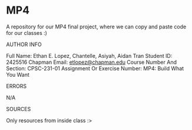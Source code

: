 # MP4
A repository for our MP4 final project, where we can copy and paste code for our classes :)


AUTHOR INFO

Full Name: Ethan E. Lopez, Chantelle, Asiyah, Aidan Tran
Student ID: 2425516
Chapman Email: etlopez@chapman.edu
Course Number And Section: CPSC-231-01
Assignment Or Exercise Number: MP4: Build What You Want

ERRORS

N/A

SOURCES

Only resources from inside class :>
